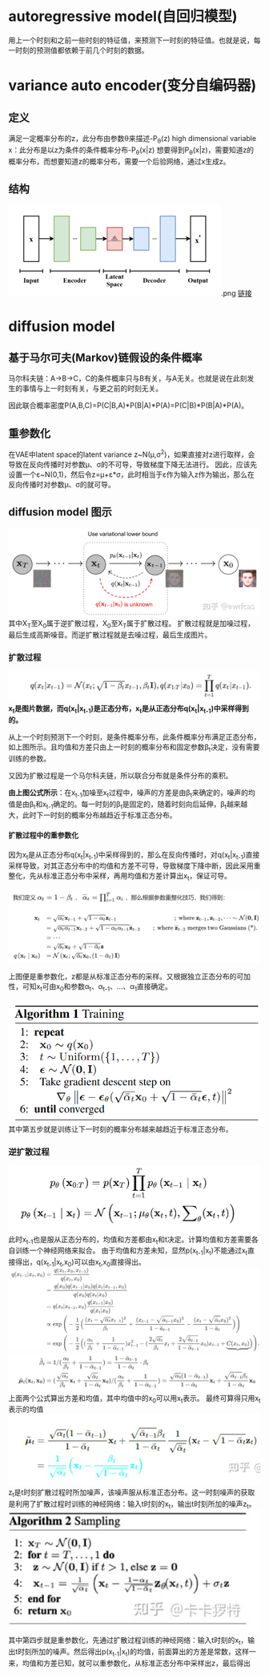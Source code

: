 # autoregressive model(自回归模型)
用上一个时刻和之前一些时刻的特征值，来预测下一时刻的特征值。也就是说，每一时刻的预测值都依赖于前几个时刻的数据。
# variance auto encoder(变分自编码器)
## 定义
满足一定概率分布的z，此分布由参数θ来描述-P<sub>θ</sub>(z)
high dimensional variable x：此分布是以z为条件的条件概率分布-P<sub>θ</sub>(x|z)
想要得到P<sub>θ</sub>(x|z)，需要知道z的概率分布，而想要知道z的概率分布，需要一个后验网络，通过x生成z。
## 结构
![](2023-07-31-17-12-23.png).png
[链接](https://zhuanlan.zhihu.com/p/34998569)
# diffusion model
## 基于马尔可夫(Markov)链假设的条件概率
马尔科夫链：A->B->C，C的条件概率只与B有关，与A无关。也就是说在此刻发生的事情与上一时刻有关，与更之前的时刻无关。

因此联合概率密度P(A,B,C)=P(C|B,A)*P(B|A)*P(A)=P(C|B)*P(B|A)*P(A)。
## 重参数化
在VAE中latent space的latent variance z~N(μ,σ<sup>2</sup>)，如果直接对z进行取样，会导致在反向传播时对参数μ、σ的不可导，导致梯度下降无法进行。
因此，应该先设置一个ε~N(0,1)，然后令z=μ+ε*σ，此时相当于ε作为输入z作为输出，那么在反向传播时对参数μ、σ的就可导。
## diffusion model 图示
![](2023-08-01-11-39-32.png)
其中X<sub>T</sub>至X<sub>0</sub>属于逆扩散过程，X<sub>0</sub>至X<sub>T</sub>属于扩散过程。
扩散过程就是加噪过程，最后生成高斯噪音。而逆扩散过程就是去噪过程，最后生成图片。
### 扩散过程
![](2023-08-01-11-46-12.png)
**x<sub>t</sub>是图片数据，而q(x<sub>t</sub>|x<sub>t-1</sub>)是正态分布，x<sub>t</sub>是从正态分布q(x<sub>t</sub>|x<sub>t-1</sub>)中采样得到的。**

从上一个时刻预测下一个时刻，是条件概率分布，此条件概率分布满足正态分布，如上图所示。且均值和方差只由上一时刻的概率分布和固定参数β<sub>t</sub>决定，没有需要训练的参数。

又因为扩散过程是一个马尔科夫链，所以联合分布就是条件分布的乘积。

**由上图公式所示**：在x<sub>t-1</sub>加噪至x<sub>t</sub>过程中，噪声的方差是由β<sub>t</sub>来确定的，噪声的均值是由β<sub>t</sub>和x<sub>t-1</sub>确定的。每一时刻的β<sub>t</sub>是固定的，随着时刻向后延伸，β<sub>t</sub>越来越大，此时下一时刻的概率分布越趋近于标准正态分布。

#### 扩散过程中的重参数化
因为x<sub>t</sub>是从正态分布q(x<sub>t</sub>|x<sub>t-1</sub>)中采样得到的，那么在反向传播时，对q(x<sub>t</sub>|x<sub>t-1</sub>)直接采样导致，对其正态分布中的均值和方差不可导，导致梯度下降中断，因此采用重整化，先从标准正态分布中采样，再用均值和方差计算出x<sub>t</sub>，保证可导。

![](2023-08-01-16-04-16.png)

上图便是重参数化，z都是从标准正态分布的采样。又根据独立正态分布的可加性，可知x<sub>t</sub>可由x<sub>0</sub>和参数α<sub>t</sub>、α<sub>t-1</sub>、...、α<sub>1</sub>直接确定。

![](2023-08-01-16-18-55.png)
其中第五步就是训练让下一时刻的概率分布越来越趋近于标准正态分布。

### 逆扩散过程
![](2023-08-01-16-40-14.png)
此时x<sub>t-1</sub>也是服从正态分布的，均值和方差都由x<sub>t</sub>和t决定。计算均值和方差需要各自训练一个神经网络来拟合。
由于均值和方差未知，显然p(x<sub>t-1</sub>|x<sub>t</sub>)不能通过x<sub>t</sub>直接得出，q(x<sub>t-1</sub>|x<sub>t</sub>,x<sub>0</sub>)可以由x<sub>t</sub>,x<sub>0</sub>直接得出。
![](2023-08-01-17-27-18.png)
![](2023-08-01-17-30-46.png)
上面两个公式算出方差和均值，其中均值中的x<sub>0</sub>可以用x<sub>t</sub>表示。
最终可算得只用x<sub>t</sub>表示的均值
![](2023-08-01-17-34-45.png)
z<sub>t</sub>是t时刻扩散过程时所加噪声，该噪声服从标准正态分布。这一时刻噪声的获取是利用了扩散过程时训练的神经网络：输入t时刻的x<sub>t</sub>，输出t时刻所加的噪声z<sub>t</sub>。
![](2023-08-01-18-08-35.png)
其中第四步就是重参数化，先通过扩散过程训练的神经网络：输入t时刻的x<sub>t</sub>，输出t时刻所加的噪声。然后得出p(x<sub>t-1</sub>|x<sub>t</sub>)的均值，前面算出的方差是常数，这样一来，均值和方差已知，就可以重参数化，从标准正态分布中采样出z，最后得出